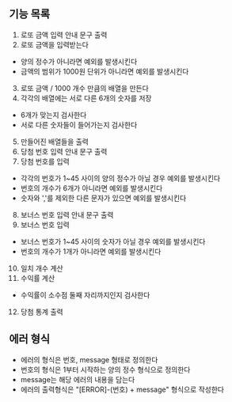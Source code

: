 ## 기능 목록
1. 로또 금액 입력 안내 문구 출력
2. 로또 금액을 입력받는다
- 양의 정수가 아니라면 예외를 발생시킨다
- 금액의 범위가 1000원 단위가 아니라면 예외를 발생시킨다
3. 로또 금액 / 1000 개수 만큼의 배열을 만든다
4. 각각의 배열에는 서로 다른 6개의 숫자를 저장
- 6개가 맞는지 검사한다
- 서로 다른 숫자들이 들어가는지 검사한다
5. 만들어진 배열들을 출력
6. 당첨 번호 입력 안내 문구 출력
7. 당첨 번호를 입력
- 각각의 번호가 1~45 사이의 양의 정수가 아닐 경우 예외를 발생시킨다
- 번호의 개수가 6개가 아니라면 예외를 발생시킨다
- 숫자와 ','를 제외한 다른 문자가 있으면 예외를 발생시킨다
8. 보너스 번호 입력 안내 문구 출력
9. 보너스 번호 입력
- 보너스 번호가 1~45 사이의 숫자가 아닐 경우 예외를 발생시킨다
- 번호의 개수가 1개가 아니라면 예외를 발생시킨다
10. 일치 개수 계산
11. 수익률 계산
- 수익률이 소수점 둘째 자리까지인지 검사한다
12. 당첨 통계 출력

## 에러 형식
- 에러의 형식은 번호, message 형태로 정의한다
- 번호의 형식은 1부터 시작하는 양의 정수 형식으로 정의한다
- message는 해당 에러의 내용을 담는다
- 에러의 출력형식은 "[ERROR]-(번호) + message" 형식으로 작성한다